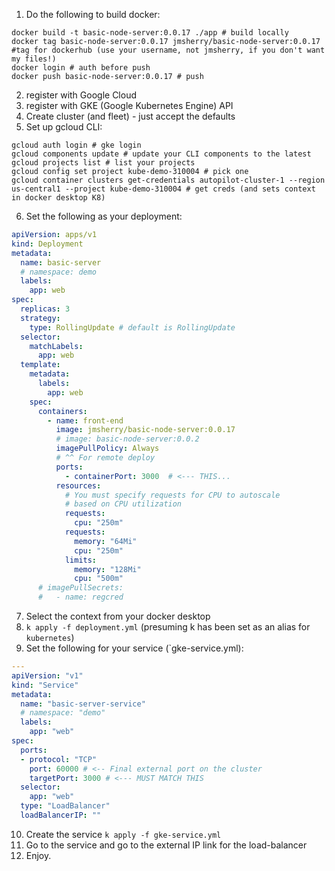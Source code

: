 1. Do the following to build docker:
```shell
docker build -t basic-node-server:0.0.17 ./app # build locally
docker tag basic-node-server:0.0.17 jmsherry/basic-node-server:0.0.17 #tag for dockerhub (use your username, not jmsherry, if you don't want my files!)
docker login # auth before push
docker push basic-node-server:0.0.17 # push
```
2. register with Google Cloud
3. register with GKE (Google Kubernetes Engine) API
4. Create cluster (and fleet) - just accept the defaults
5. Set up gcloud CLI:

```shell
gcloud auth login # gke login
gcloud components update # update your CLI components to the latest
gcloud projects list # list your projects
gcloud config set project kube-demo-310004 # pick one
gcloud container clusters get-credentials autopilot-cluster-1 --region us-central1 --project kube-demo-310004 # get creds (and sets context in docker desktop K8)
```
6. Set the following as your deployment:

```yaml
apiVersion: apps/v1
kind: Deployment
metadata:
  name: basic-server
  # namespace: demo
  labels:
    app: web
spec:
  replicas: 3
  strategy:
    type: RollingUpdate # default is RollingUpdate
  selector:
    matchLabels:
      app: web
  template:
    metadata:
      labels:
        app: web
    spec:
      containers:
        - name: front-end
          image: jmsherry/basic-node-server:0.0.17
          # image: basic-node-server:0.0.2
          imagePullPolicy: Always 
          # ^^ For remote deploy
          ports:
            - containerPort: 3000  # <--- THIS...
          resources:
            # You must specify requests for CPU to autoscale
            # based on CPU utilization
            requests:
              cpu: "250m"
            requests:
              memory: "64Mi"
              cpu: "250m"
            limits:
              memory: "128Mi"
              cpu: "500m"
      # imagePullSecrets:
      #   - name: regcred

```
7. Select the context from your docker desktop 
8. `k apply -f deployment.yml` (presuming k has been set as an alias for `kubernetes`)
9. Set the following for your service (`gke-service.yml):

```yaml
---
apiVersion: "v1"
kind: "Service"
metadata:
  name: "basic-server-service"
  # namespace: "demo"
  labels:
    app: "web"
spec:
  ports:
  - protocol: "TCP"
    port: 60000 # <-- Final external port on the cluster
    targetPort: 3000 # <--- MUST MATCH THIS
  selector:
    app: "web"
  type: "LoadBalancer"
  loadBalancerIP: ""

```
10. Create the service `k apply -f gke-service.yml`
11. Go to the service and go to the external IP link for the load-balancer
12. Enjoy.